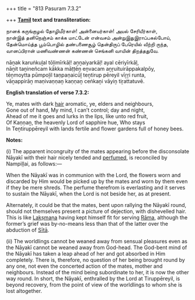 +++
title = "813 Pasuram 7.3.2"

+++
**[Tamil](/definition/tamil#history "show Tamil definitions") text and transliteration:**

நானக் கருங்குழல் தோழிமீர்காள்! அன்னையர்காள்! அயல் சேரியீர்காள்,  
நான்இத் தனிநெஞ்சம் காக்க மாட்டேன் என்வசம் அன்றுஇதுஇராப்பகல்போய்,  
தேன்மொய்த்த பூம்பொழில் தண்பணைசூழ் தென்திருப் பேரெயில் வீற்றி ருந்த,  
வானப்பிரான் மணிவண்ணன் கண்ணன் செங்கனி வாயின் திறத்ததுவே.

nāṉak karuṅkuḻal tōḻimīrkāḷ! aṉṉaiyarkāḷ! ayal cēriyīrkāḷ,  
nāṉit taṉineñcam kākka māṭṭēṉ eṉvacam aṉṟuituirāppakalpōy,  
tēṉmoytta pūmpoḻil taṇpaṇaicūḻ teṉtirup pēreyil vīṟṟi runta,  
vāṉappirāṉ maṇivaṇṇaṉ kaṇṇaṉ ceṅkaṉi vāyiṉ tiṟattatuvē.

**English translation of verse 7.3.2:**

Ye, mates with dark [hair](/definition/hair#history "show hair definitions") aromatic, ye, elders and neighbours,  
Gone out of hand, My mind, I can’t control; day and night,  
Ahead of me it goes and lurks in the lips, like unto red fruit,  
Of Kaṇṇaṉ, the heavenly Lord of sapphire hue, Who stays  
In Teṉtiruppēreyil with lands fertile and flower gardens full of honey bees.

**Notes:**

\(i\) The apparent incongruity of the mates appearing before the disconsolate Nāyakī with their hair nicely tended and [perfumed](/definition/perfumed#history "show perfumed definitions"), is reconciled by Nampiḷḷai, as follows:—

When the Nāyakī was in communion with the Lord, the flowers worn and discarded by Him would be picked up by the mates and worn by them even if they be mere shreds. The perfume therefrom is everlasting and it serves to sustain the Nāyakī, when the Lord is not beside her, as at present.

Alternately, it could be that the mates, bent upon rallying the Nāyakī round, should not themselves present a picture of dejection, with dishevelled hair. This is like [Lakṣmaṇa](/definition/lakshmana#vaishnavism "show Lakṣmaṇa definitions") having kept himself fit for serving [Rāma](/definition/rama#vaishnavism "show Rāma definitions"), although the former’s grief was by-no-means less than that of the latter over the abduction of [Sītā](/definition/sita#vaishnavism "show Sītā definitions").

\(ii\) The worldlings cannot be weaned away from sensual pleasures even as the Nāyakī cannot be weaned away from God-head. The God-bent mind of the Nāyakī has taken a leap ahead of her and got absorbed in Him completely. There is, therefore, no question of her being brought round by any one, not even the concerted action of the mates, mother and neighbours. Instead of the mind being subordinate to her, it is now the other way round. In short, the Nāyakī, enthralled by the Lord at Tiruppēreyil, is beyond recovery, from the point of view of the worldlings to whom she is lost altogether.


